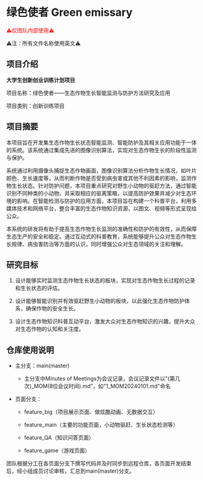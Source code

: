 # 绿色使者 Green emissary



<span style="color:red">⚠仅团队内部使用⚠</span>

⚠注：所有文件名称使用英文⚠



## 项目介绍

**大学生创新创业训练计划项目**

项目名称：绿色使者——生态作物生长智能监测与防护方法研究及应用

项目类别：创新训练项目

## 项目摘要

本项目旨在开发集生态作物生长状态智能监测、智能防护及其相关应用功能于一体的系统。该系统通过集成先进的图像识别算法，实现对生态作物生长的阶段性监测与保护。

系统通过利用摄像头捕捉生态作物画面，图像识别算法分析作物生长情况，如叶片颜色、生长速度等，从而判断作物是否受到病虫害或其他不利因素的影响，监测作物生长状态。针对防护问题，本项目重点研究对野生小动物的驱赶方法，通过智能识别不同种类的小动物，并采取相应的驱离策略，以提高防护效果并减少对生态环境的影响。在智能检测与防护的应用方面，本项目旨在构建一个科普平台，利用多媒体技术和网络平台，整合丰富的生态作物知识资源，以图文、视频等形式呈现给公众。

本系统的研发将有助于提高生态作物生长监测的准确性和防护的有效性，从而保障生态生产的安全和稳定。通过互动式的科普教育，系统能够提升公众对生态作物生长规律、病虫害防治等方面的认识，同时增强公众对生态领域的关注和理解。

## 研究目标

1. 设计能够实时监测生态作物生长状态的板块，实现对生态作物生长过程的记录和生长状态的评估。

2. 设计能够智能识别并有效驱赶野生小动物的板块，以此强化生态作物防护体系，确保作物的安全生长。

3) 设计生态作物知识科普互动平台，激发大众对生态作物知识的兴趣，提升大众对生态作物的认知和关注度。

## 仓库使用说明

- 主分支：main(master)
  - 主分支中Minutes of Meetings为会议记录，会议记录文件以"(第几次)_MOM(8位会议时间).md"，如"1_MOM20240101.md"命名
- 页面分支：

  - feature_big（项目展示页面、做炫酷动画、无数据交互）

  - feature_main（主要的功能页面，小动物驱赶、生长状态检测等）

  - feature_QA（知识问答页面）

  - feature_game（游戏页面）

团队根据分工在各页面分支下撰写代码并及时同步到远程仓库，各页面开发结束后，经小组成员讨论审核，汇总到main(master)分支。

